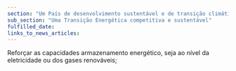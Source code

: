 ```yaml
---
section: "Um País de desenvolvimento sustentável e de transição climática"
sub_section: "Uma Transição Energética competitiva e sustentável"
fulfilled_date:
links_to_news_articles:
---
```


Reforçar as capacidades armazenamento energético, seja ao nível da eletricidade ou dos gases renováveis;